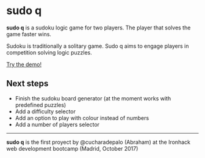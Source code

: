 # sudo q

**sudo q** is a sudoku logic game for two players. The player that solves the game faster wins.

Sudoku is traditionally a solitary game. Sudo q aims to engage players in competition solving logic puzzles.

[Try the demo!](https://cucharadepalo.github.io/sudo-q/)


## Next steps
+ Finish the sudoku board generator (at the moment works with predefined puzzles)
+ Add a difficulty selector
+ Add an option to play with colour instead of numbers
+ Add a number of players selector

----

**sudo q** is the first proyect by @cucharadepalo (Abraham) at the Ironhack web development bootcamp (Madrid, October 2017)
